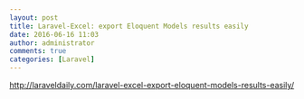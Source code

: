 ```yaml
---
layout: post
title: Laravel-Excel: export Eloquent Models results easily
date: 2016-06-16 11:03
author: administrator
comments: true
categories: [Laravel]
---
```

<a href="http://laraveldaily.com/laravel-excel-export-eloquent-models-results-easily/">http://laraveldaily.com/laravel-excel-export-eloquent-models-results-easily/</a>
